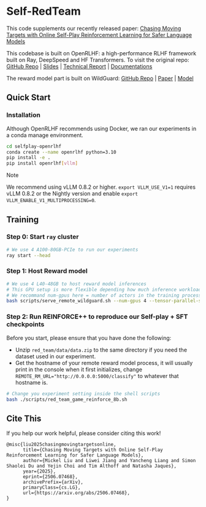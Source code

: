 # Self-RedTeam

This code supplements our recently released paper: [Chasing Moving Targets with Online Self-Play Reinforcement Learning for Safer Language Models](https://arxiv.org/abs/2506.07468)

This codebase is built on OpenRLHF: a high-performance RLHF framework built on Ray, DeepSpeed and HF Transformers. To visit the original repo:  [GitHub Repo](https://github.com/OpenRLHF/OpenRLHF/tree/main) | [Slides](https://docs.google.com/presentation/d/1JRhB1d7csofx0PIZBmfyBdMluxNd5JLPpUHrrvVhGnk/edit?usp=sharing) | [Technical Report](https://arxiv.org/abs/2405.11143) | [Documentations](https://openrlhf.readthedocs.io/)

The reward model part is built on WildGuard: [GitHub Repo](https://github.com/allenai/wildguard) | [Paper](https://arxiv.org/abs/2406.18495) | [Model](https://huggingface.co/allenai/wildguard)


## Quick Start

### Installation

Although OpenRLHF recommends using Docker, we ran our experiments in a conda manage environment. 

```bash
cd selfplay-openrlhf
conda create --name openrlhf python=3.10
pip install -e .
pip install openrlhf[vllm]
```

> [!NOTE]
>We recommend using vLLM 0.8.2 or higher.
>`export VLLM_USE_V1=1` requires vLLM 0.8.2 or the Nightly version and enable `export VLLM_ENABLE_V1_MULTIPROCESSING=0`.

## Training

### Step 0: Start `ray` cluster
```bash
# We use 4 A100-80GB-PCIe to run our experiments
ray start --head
```

### Step 1: Host Reward model
```bash
# We use 4 L40-48GB to host reward model inferences
# This GPU setup is more flexible depending how much inference workload you need to handle simutaneously
# We recommand num-gpus here = number of actors in the training process
bash scripts/serve_remote_wildguard.sh --num-gpus 4 --tensor-parallel-size 1
```

### Step 2: Run REINFORCE++ to reproduce our Self-play + SFT checkpoints
Before you start, please ensure that you have done the following:
- Unzip `red_team/data/data.zip` to the same directory if you need the dataset used in our experiment.
- Get the hostname of your remote reward model process, it will usually print in the console when it first initializes, change `REMOTE_RM_URL="http://0.0.0.0:5000/classify"` to whatever that hostname is.
```bash
# Change you experiment setting inside the shell scripts
bash ./scripts/red_team_game_reinforce_8b.sh
```

## Cite This
If you help our work helpful, please consider citing this work!
```
@misc{liu2025chasingmovingtargetsonline,
      title={Chasing Moving Targets with Online Self-Play Reinforcement Learning for Safer Language Models}, 
      author={Mickel Liu and Liwei Jiang and Yancheng Liang and Simon Shaolei Du and Yejin Choi and Tim Althoff and Natasha Jaques},
      year={2025},
      eprint={2506.07468},
      archivePrefix={arXiv},
      primaryClass={cs.LG},
      url={https://arxiv.org/abs/2506.07468}, 
}
```

